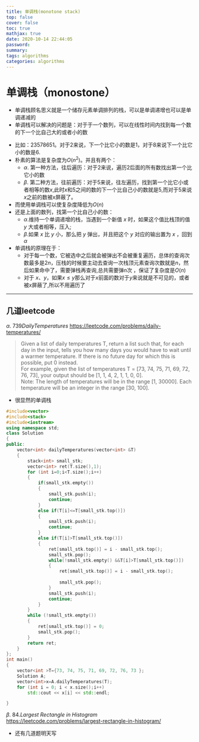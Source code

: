 ```yaml
---
title: 单调栈(monotone stack)
top: false
cover: false
toc: true
mathjax: true
date: 2020-10-14 22:44:05
password:
summary:
tags: algorithms
categories: algorithms
---
```


#  单调栈（monostone）
* 单调栈顾名思义就是一个储存元素单调排列的栈，可以是单调递增也可以是单调递减的
* 单调栈可以解决的问题是：对于于一个数列，可以在线性时间内找到每一个数的下一个比自己大的或者小的数  
<!--more-->
* 比如：$2 3 5 7 8 6 5 1$。对于$2$来说，下一个比它小的数是$1$，对于$8$来说下一个比它小的数是6.
* 朴素的算法是复杂度为$O(n^2)$。并且有两个：
  * $\alpha.$ 第一种方法，往后遍历：对于$2$来说，遍历$2$后面的所有数找出第一个比它小的数
  * $\beta.$ 第二种方法，往前遍历：对于$5$来说，往左遍历，找到第一个比它小或者相等的数$x$,此时$x$和$5$之间的数的下一个比自己小的数就是$5$,而对于$5$来说$x$之前的数被$x$屏蔽了。
* 而使用单调栈可以使复杂度降低为$O(n)$   
* 还是上面的数列，找第一个比自己小的数：
  * $\alpha.$维持一个单调递增的栈，当遇到一个新值 $x$ 时，如果这个值比栈顶的值 $y$ 大或者相等，压入;
  * $\beta.$如果 $x$ 比 $y$ 小，那么把 $y$ 弹出，并且把这个 $y$ 对应的输出置为 $x$ ，回到 $\alpha$
* 单调栈的原理在于：
  * 对于每一个数，它被选中之后就会被弹出不会被重复遍历，总体的查询次数最多是$2n$，压栈的时候要主动去查询一次栈顶元素查询次数就是$n$，然后如果命中了，需要弹栈再查询,总共需要弹$n$次 ，保证了复杂度是$O(n)$
  * 对于 $x、y$，如果$x\leq y$那么对于$x$前面的数对于$y$来说就是不可见的，或者被$x$屏蔽了,所以不用遍历了
---
## 几道leetcode
$\alpha.$ $739 Daily Temperatures$ <https://leetcode.com/problems/daily-temperatures/>  
>Given a list of daily temperatures T, return a list such that, for each day in the input, tells you how many days you would have to wait until a warmer temperature. If there is no future day for which this is possible, put 0 instead.  
For example, given the list of temperatures T = [73, 74, 75, 71, 69, 72, 76, 73], your output should be [1, 1, 4, 2, 1, 1, 0, 0].  
Note: The length of temperatures will be in the range [1, 30000]. Each temperature will be an integer in the range [30, 100].
* 很显然的单调栈  
  
~~~cpp
#include<vector>
#include<stack>
#include<iostream>
using namespace std;
class Solution
{
public:
    vector<int> dailyTemperatures(vector<int> &T)
    {
        stack<int> small_stk;
        vector<int> ret(T.size(),1);
        for (int i=0;i<T.size();i++)
        {
            if(small_stk.empty())
            {
                small_stk.push(i);
                continue;
            }           
            else if(T[i]<=T[small_stk.top()])
            {
                small_stk.push(i);
                continue;
            }
            else if(T[i]>T[small_stk.top()])
            {
                ret[small_stk.top()] = i - small_stk.top();
                small_stk.pop();
                while(!small_stk.empty() &&T[i]>T[small_stk.top()])
                {
                    ret[small_stk.top()] = i - small_stk.top();
                  
                    small_stk.pop();
                }
                small_stk.push(i);
                continue;
            }
        }
        while (!small_stk.empty())
        {
            ret[small_stk.top()] = 0;
            small_stk.pop();
        }
        return ret;
    }
};
int main()
{
    vector<int >T={73, 74, 75, 71, 69, 72, 76, 73 };
    Solution A;
    vector<int>x=A.dailyTemperatures(T);
    for (int i = 0; i < x.size();i++)
        std::cout << x[i] << std::endl;

}  

~~~    


$\beta.$ $84.Largest\:Rectangle\:in\:Histogram$ <https://leetcode.com/problems/largest-rectangle-in-histogram/>  
* 还有几道题明天写
